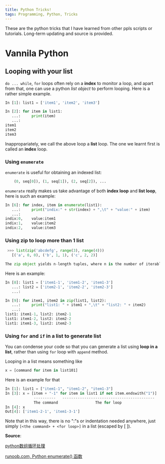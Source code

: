 ```yaml
---
title: Python Tricks!
tags: Programming, Python, Tricks
---
```


These are the python tricks that I have learned from other ppls scripts or tutorials. Long-term updating and source is provided.

# Vannila Python

## Looping with your list

`do ... while`, `for` loops often rely on a **index** to monitor a loop, and apart from that, one can use a python *list object* to perform looping. Here is a rather simple example. 

```python
In [1]: list1 = ['item1', 'item2', 'item3']

In [2]: for item in list1:
   ...:     print(item)
   ...: 
item1
item2
item3
```

Inappropariately, we call the above loop a **list** loop. The one we learnt first is called an **index** loop.

### Using `enumerate`

`enumerate` is useful for obtaining an indexed list:

```python
    (0, seq[0]), (1, seq[1]), (2, seq[2]), ...
```

`enumerate` really makes us take advantage of both **index loop** and **list loop**, here is such an example:

```python
In [6]: for index, item in enumerate(list1):
   ...:     print("indix:" + str(index) + ",\t" + "value:" + item)
   ...: 
indix:0,	value:item1
indix:1,	value:item2
indix:2,	value:item3
```

### Using zip to loop more than 1 list

```python
 >>> list(zip('abcdefg', range(3), range(4)))
   [('a', 0, 0), ('b', 1, 1), ('c', 2, 2)]

The zip object yields n-length tuples, where n is the number of iterables passed as positional arguments to zip().  The i-th element in every tuple comes from the i-th iterable argument to zip().  This continues until the shortest argument is exhausted.
```

Here is an example:

```python
In [8]: list1 = ['item1-1', 'item1-2', 'item1-3']
   ...: list2 = ['item2-1', 'item2-2', 'item2-3']
   ...: 

In [9]: for item1, item2 in zip(list1, list2):
   ...:     print("list1: " + item1 + ",\t" + "list2: " + item2)
   ...: 
list1: item1-1,	list2: item2-1
list1: item1-2,	list2: item2-2
list1: item1-3,	list2: item2-3
```

### Using `for` and `if` in a list to generate list

You can condense your code so that you can generate a list using **loop in a list**, rather than using `for` loop with `append` method.

Looping in a list means something like

```python
x = [command for item in list101]
```

Here is an example for that

```python
In [1]: list1 = ["item1-1", "item1-2", "item1-3"]
In [3]: x = [item + "-1" for item in list1 if not item.endswith("1")]
             ----------   ------------------------------------------
             The command                 The for loop
In [4]: x
Out[4]: ['item1-2-1', 'item1-3-1']
```

Note that in this way, there is no ":"s or indentation needed anywhere, just simply `[<the command> + <for loop>]` in a list (escaped by \[ \]).



**Source**:

[python数组循环处理](https://www.huuinn.com/archives/429)

[runoob.com, Python enumerate() 函数](https://www.runoob.com/python/python-func-enumerate.html)



